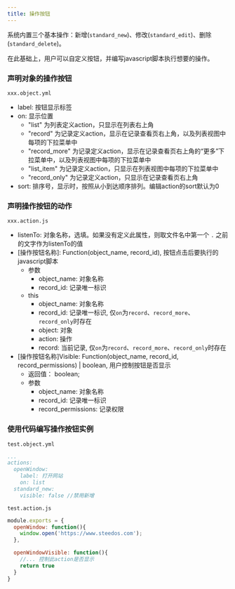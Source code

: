 ```yaml
---
title: 操作按钮
---
```


系统内置三个基本操作：新增(`standard_new`)、修改(`standard_edit`)、删除(`standard_delete`)。

在此基础上，用户可以自定义按钮，并编写javascript脚本执行想要的操作。
### 声明对象的操作按钮
`xxx.object.yml`
- label: 按钮显示标签
- on: 显示位置 
  - "list" 为列表定义action，只显示在列表右上角
  - "record" 为记录定义action，显示在记录查看页右上角，以及列表视图中每项的下拉菜单中
  - "record_more" 为记录定义action，显示在记录查看页右上角的“更多”下拉菜单中，以及列表视图中每项的下拉菜单中
  - "list_item" 为记录定义action，只显示在列表视图中每项的下拉菜单中
  - "record_only" 为记录定义action，只显示在记录查看页右上角
- sort: 排序号，显示时，按照从小到达顺序排列。编辑action的sort默认为0

### 声明操作按钮的动作
`xxx.action.js`
- listenTo: 对象名称，选填。如果没有定义此属性，则取文件名中第一个 `.` 之前的文字作为listenTo的值
- [操作按钮名称]: Function(object_name, record_id), 按钮点击后要执行的javascript脚本
  - 参数
    - object_name: 对象名称
    - record_id: 记录唯一标识
  - this
    - object_name: 对象名称
    - record_id: 记录唯一标识, 仅`on`为`record`、`record_more`、`record_only`时存在
    - object: 对象
    - action: 操作
    - record: 当前记录, 仅`on`为`record`、`record_more`、`record_only`时存在
- [操作按钮名称]Visible: Function(object_name, record_id, record_permissions) | boolean, 用户控制按钮是否显示
  - 返回值： boolean;
  - 参数
    - object_name: 对象名称
    - record_id: 记录唯一标识
    - record_permissions: 记录权限

### 使用代码编写操作按钮实例
`test.object.yml`
```yml
...
actions:
  openWindow:
    label: 打开网站
    on: list
  standard_new:
    visible: false //禁用新增
```

`test.action.js`
```javascript
module.exports = {
  openWindow: function(){
    window.open('https://www.steedos.com');
  },

  openWindowVisible: function(){
    //... 控制此action是否显示
    return true
  }
}
```